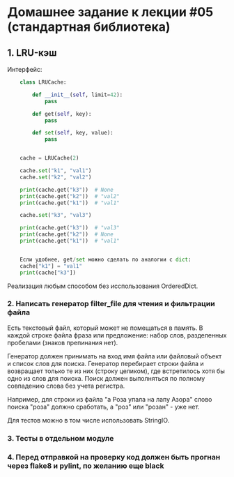 # Домашнее задание к лекции #05 (стандартная библиотека)

## 1. LRU-кэш
Интерфейс:

```py
    class LRUCache:

        def __init__(self, limit=42):
            pass

        def get(self, key):
            pass

        def set(self, key, value):
            pass


    cache = LRUCache(2)

    cache.set("k1", "val1")
    cache.set("k2", "val2")

    print(cache.get("k3"))  # None
    print(cache.get("k2"))  # "val2"
    print(cache.get("k1"))  # "val1"

    cache.set("k3", "val3")

    print(cache.get("k3"))  # "val3"
    print(cache.get("k2"))  # None
    print(cache.get("k1"))  # "val1"


    Если удобнее, get/set можно сделать по аналогии с dict:
    cache["k1"] = "val1"
    print(cache["k3"])
```

Реализация любым способом без исспользования OrderedDict.

### 2. Написать генератор filter_file для чтения и фильтрации файла
Есть текстовый файл, который может не помещаться в память.
В каждой строке файла фраза или предложение: набор слов, разделенных пробелами (знаков препинания нет).

Генератор должен принимать на вход имя файла или файловый объект и список слов для поиска.
Генератор перебирает строки файла и возвращает только те из них (строку целиком), где встретилось хотя бы одно из слов для поиска.
Поиск должен выполняться по полному совпадению слова без учета регистра.

Например, для строки из файла "а Роза упала на лапу Азора" слово поиска "роза" должно сработать, а "роз" или "розан" - уже нет.

Для тестов можно в том числе использовать StringIO.

### 3. Тесты в отдельном модуле

### 4. Перед отправкой на проверку код должен быть прогнан через flake8 и pylint, по желанию еще black
